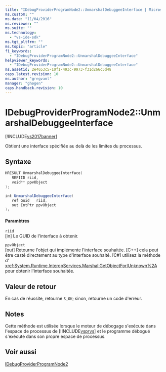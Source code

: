 ```yaml
---
title: "IDebugProviderProgramNode2::UnmarshalDebuggeeInterface | Microsoft Docs"
ms.custom: ""
ms.date: "11/04/2016"
ms.reviewer: ""
ms.suite: ""
ms.technology: 
  - "vs-ide-sdk"
ms.tgt_pltfrm: ""
ms.topic: "article"
f1_keywords: 
  - "IDebugProviderProgramNode2::UnmarshalDebuggeeInterface"
helpviewer_keywords: 
  - "IDebugProviderProgramNode2::UnmarshalDebuggeeInterface"
ms.assetid: 2e4653c5-10f1-493c-9973-f31d266c5d48
caps.latest.revision: 10
ms.author: "gregvanl"
manager: "ghogen"
caps.handback.revision: 10
---
```

# IDebugProviderProgramNode2::UnmarshalDebuggeeInterface
[!INCLUDE[vs2017banner](../../../code-quality/includes/vs2017banner.md)]

Obtient une interface spécifiée au delà de les limites du processus.  
  
## Syntaxe  
  
```cpp  
HRESULT UnmarshalDebuggeeInterface(  
   REFIID riid,  
   void** ppvObject  
);  
```  
  
```c#  
int UnmarshalDebuggeeInterface(  
   ref Guid   riid,  
   out IntPtr ppvObject  
);  
```  
  
#### Paramètres  
 `riid`  
 \[in\]  Le GUID de l'interface à obtenir.  
  
 `ppvObject`  
 \[out\]  Retourne l'objet qui implémente l'interface souhaitée.  \[C\+\+\] cela peut être casté directement au type d'interface souhaité.  \[C\#\] utilisez la méthode d' <xref:System.Runtime.InteropServices.Marshal.GetObjectForIUnknown%2A> pour obtenir l'interface souhaitée.  
  
## Valeur de retour  
 En cas de réussite, retourne `S_OK`; sinon, retourne un code d'erreur.  
  
## Notes  
 Cette méthode est utilisée lorsque le moteur de débogage s'exécute dans l'espace de processus de [!INCLUDE[vsprvs](../../../code-quality/includes/vsprvs_md.md)] et le programme débogué s'exécute dans son propre espace de processus.  
  
## Voir aussi  
 [IDebugProviderProgramNode2](../../../extensibility/debugger/reference/idebugproviderprogramnode2.md)